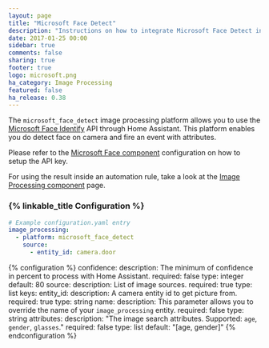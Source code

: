 ```yaml
---
layout: page
title: "Microsoft Face Detect"
description: "Instructions on how to integrate Microsoft Face Detect into Home Assistant."
date: 2017-01-25 00:00
sidebar: true
comments: false
sharing: true
footer: true
logo: microsoft.png
ha_category: Image Processing
featured: false
ha_release: 0.38
---
```


The `microsoft_face_detect` image processing platform allows you to use the
[Microsoft Face Identify](https://www.microsoft.com/cognitive-services/en-us/)
API through Home Assistant. This platform enables you do detect face on camera
and fire an event with attributes.

Please refer to the [Microsoft Face component](/components/microsoft_face/) configuration on
how to setup the API key.

For using the result inside an automation rule,
take a look at the [Image Processing component](/components/image_processing/) page.

### {% linkable_title Configuration %}

```yaml
# Example configuration.yaml entry
image_processing:
  - platform: microsoft_face_detect
    source:
      - entity_id: camera.door
```

{% configuration %}
confidence:
  description: The minimum of confidence in percent to process with Home Assistant.
  required: false
  type: integer
  default: 80
source:
  description: List of image sources.
  required: true
  type: list
  keys:
    entity_id:
      description: A camera entity id to get picture from.
      required: true
      type: string
    name:
      description: This parameter allows you to override the name of your `image_processing` entity.
      required: false
      type: string
attributes:
  description: "The image search attributes. Supported: `age`, `gender`, `glasses`."
  required: false
  type: list
  default: "[age, gender]"
{% endconfiguration %}
